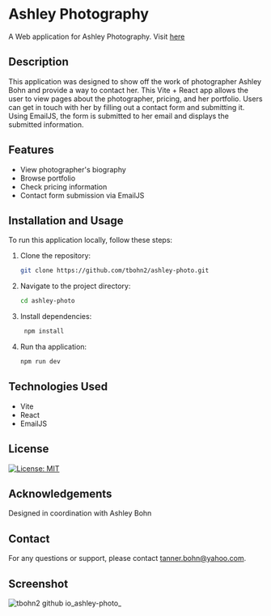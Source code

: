 # Ashley Photography

A Web application for Ashley Photography.
Visit [here](https://tbohn2.github.io/ashley-photo/)

## Description

This application was designed to show off the work of photographer Ashley Bohn and provide a way to contact her. This Vite + React app allows the user to view pages about the photographer, pricing, and her portfolio. Users can get in touch with her by filling out a contact form and submitting it. Using EmailJS, the form is submitted to her email and displays the submitted information.

## Features

- View photographer's biography
- Browse portfolio
- Check pricing information
- Contact form submission via EmailJS

## Installation and Usage

To run this application locally, follow these steps:

1. Clone the repository:
   ```bash
   git clone https://github.com/tbohn2/ashley-photo.git
   ```

2. Navigate to the project directory:
   ```bash
   cd ashley-photo
   ```

3. Install dependencies:
   ```bash
    npm install
   ```

4. Run tha application:
   ```bash 
   npm run dev
   ```

## Technologies Used

- Vite
- React
- EmailJS

## License

[![License: MIT](https://img.shields.io/badge/License-MIT-yellow.svg)](https://opensource.org/licenses/MIT)

## Acknowledgements

Designed in coordination with Ashley Bohn

## Contact

For any questions or support, please contact tanner.bohn@yahoo.com.

## Screenshot

![tbohn2 github io_ashley-photo_](https://github.com/tbohn2/ashley-photo/assets/124842865/c17493aa-ff0d-4acb-8cce-09db5d36c266)
